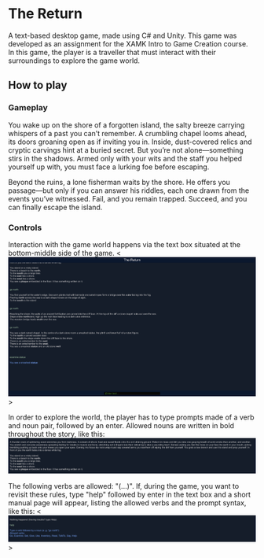 # The Return
A text-based desktop game, made using C# and Unity. This game was developed as an assignment for the
XAMK Intro to Game Creation course. In this game, the player is a traveller that must interact
with their surroundings to explore the game world.
## How to play

### Gameplay
You wake up on the shore of a forgotten island, the salty breeze carrying whispers of a past you 
can’t remember. A crumbling chapel looms ahead, its doors groaning open as if inviting you in. 
Inside, dust-covered relics and cryptic carvings hint at a buried secret. But you’re not 
alone—something stirs in the shadows. Armed only with your wits and the staff you helped yourself up
with, you must face a lurking foe before escaping.

Beyond the ruins, a lone fisherman waits by the shore. He offers you passage—but only if you can 
answer his riddles, each one drawn from the events you’ve witnessed. Fail, and you remain trapped. 
Succeed, and you can finally escape the island.

### Controls
Interaction with the game world happens via the text box situated at the bottom-middle side of the
game. 
<![alt](https://github.com/ana-512-git/text-based-game-XAMK/blob/main/readme-media/image.png)>

In order to explore the world, the player has to type prompts made of a verb and noun pair, 
followed by an enter. Allowed nouns are written in bold throughout the story, like this:
![alt](https://github.com/ana-512-git/text-based-game-XAMK/blob/main/readme-media/example-nouns.png?raw=true)

The following verbs are allowed: "(...)". If, during the game, you want to revisit these rules, 
type "help" followed by enter in the text box and a short manual page will appear, listing the 
allowed verbs and the prompt syntax, like this:
<![alt](https://github.com/ana-512-git/text-based-game-XAMK/blob/main/readme-media/help-image.png?raw=true)>


